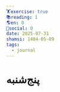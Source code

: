 ```yaml
---
🏋️exercise: true
📚reading: 1
🌎en: 0
📱social: 0
date: 2025-07-31
shamsi: 1404-05-09
tags:
  - journal
---
```

# پنج‌شنبه

